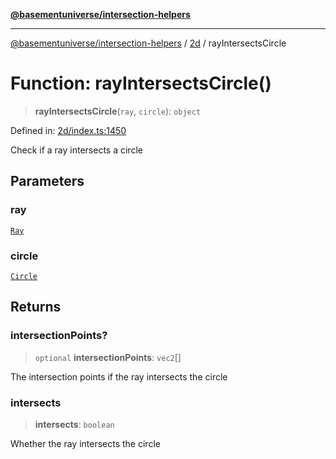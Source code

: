 [**@basementuniverse/intersection-helpers**](../../README.md)

***

[@basementuniverse/intersection-helpers](../../README.md) / [2d](../README.md) / rayIntersectsCircle

# Function: rayIntersectsCircle()

> **rayIntersectsCircle**(`ray`, `circle`): `object`

Defined in: [2d/index.ts:1450](https://github.com/basementuniverse/intersection-helpers/blob/3a364a58f0714fe52065b40529091d774e3a1a50/src/2d/index.ts#L1450)

Check if a ray intersects a circle

## Parameters

### ray

[`Ray`](../types/type-aliases/Ray.md)

### circle

[`Circle`](../types/type-aliases/Circle.md)

## Returns

### intersectionPoints?

> `optional` **intersectionPoints**: `vec2`[]

The intersection points if the ray intersects the circle

### intersects

> **intersects**: `boolean`

Whether the ray intersects the circle
